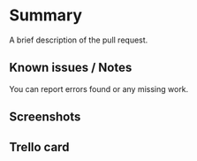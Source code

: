 # Summary

A brief description of the pull request.


## Known issues / Notes

You can report errors found or any missing work.


## Screenshots


## Trello card